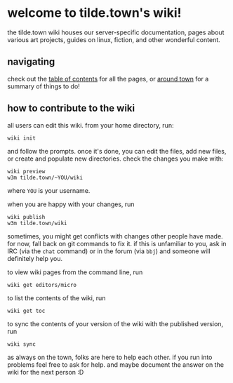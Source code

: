 # welcome to tilde.town's wiki!

the tilde.town wiki houses our server-specific documentation, pages about
various art projects, guides on linux, fiction, and other wonderful content.

## navigating

check out the [table of contents](toc.html) for all the pages, or [around
town](around-town.html) for a summary of things to do!

## how to contribute to the wiki

all users can edit this wiki. from your home directory, run:

    wiki init

and follow the prompts. once it's done, you can edit the files, add new files,
or create and populate new directories. check the changes you make with:

    wiki preview
    w3m tilde.town/~YOU/wiki

where `YOU` is your username.

when you are happy with your changes, run

    wiki publish
    w3m tilde.town/wiki

sometimes, you might get conflicts with changes other people have made. for
now, fall back on git commands to fix it. if this is unfamiliar to you, ask in
IRC (via the `chat` command) or in the forum (via `bbj`) and someone will
definitely help you.

to view wiki pages from the command line, run

    wiki get editors/micro

to list the contents of the wiki, run

    wiki get toc

to sync the contents of your version of the wiki with the published version, run

    wiki sync

as always on the town, folks are here to help each other. if you run into
problems feel free to ask for help. and maybe document the answer on the wiki
for the next person :D
